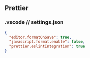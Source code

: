 ## Prettier

### .vscode // settings.json
```json
{
  "editor.formatOnSave": true,
  "javascript.format.enable": false,
  "prettier.eslintIntegration": true
}
```